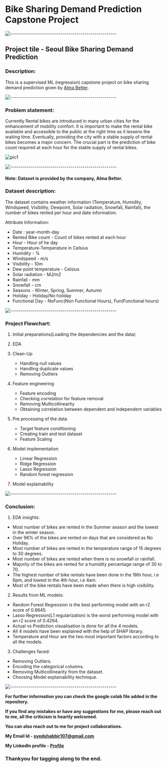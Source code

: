 # Bike Sharing Demand Prediction Capstone Project

![-----------------------------------------------------](https://raw.githubusercontent.com/andreasbm/readme/master/assets/lines/rainbow.png)

## Project tile - Seoul Bike Sharing Demand Prediction

### <b>Description:</b> 
This is a supervised ML (regression) capstone project on bike sharing demand prediction given by [Alma Better](https://www.almabetter.com/).

![-----------------------------------------------------](https://raw.githubusercontent.com/andreasbm/readme/master/assets/lines/rainbow.png)

### <b>Problem statement:</b>
Currently Rental bikes are introduced in many urban cities for the enhancement of mobility comfort. It is important to make the rental bike available and accessible to the public at the right time as it lessens the waiting time. Eventually, providing the city with a stable supply of rental bikes becomes a major concern. The crucial part is the prediction of bike count required at each hour for the stable supply of rental bikes.

![pic1](https://user-images.githubusercontent.com/85065799/200127764-29477a72-21b9-4bc8-97cd-6bb650395442.jpg)

![-----------------------------------------------------](https://raw.githubusercontent.com/andreasbm/readme/master/assets/lines/rainbow.png)

#### <b>Note:</b> Dataset is provided by the company, Alma Better.

### <b>Dataset description:</b> 
The dataset contains weather information (Temperature, Humidity, Windspeed, Visibility, Dewpoint, Solar radiation, Snowfall, Rainfall), the number of bikes rented per hour and date information.

Attribute Information:
* Date : year-month-day
* Rented Bike count - Count of bikes rented at each hour
* Hour - Hour of he day
* Temperature-Temperature in Celsius
* Humidity - %
* Windspeed - m/s
* Visibility - 10m
* Dew point temperature - Celsius
* Solar radiation - MJ/m2
* Rainfall - mm
* Snowfall - cm
* Seasons - Winter, Spring, Summer, Autumn
* Holiday - Holiday/No holiday
* Functional Day - NoFunc(Non Functional Hours), Fun(Functional hours)

![-----------------------------------------------------](https://raw.githubusercontent.com/andreasbm/readme/master/assets/lines/rainbow.png)

### <b>Project Flowchart:</b>
1. Initial preparations(Loading the dependencies and the data)

2. EDA 

3. Clean-Up
     * Handling null values
     * Handling duplicate values
     * Removing Outliers

4. Feature engineering
     * Feature encoding
     * Checking correlation for feature removal
     * Removing Multicollinearity
     * Obtaining correlation between dependent and independent variables
     
5. Pre processing of the data
     * Target feature conditioning
     * Creating train and test dataset
     * Feature Scaling
    
6. Model implementation 
     * Linear Regression
     * Ridge Regression
     * Lasso Regression
     * Random forest regression

7. Model explainability

![-----------------------------------------------------](https://raw.githubusercontent.com/andreasbm/readme/master/assets/lines/rainbow.png)

### <b>Conclusion:</b>

1. EDA insights:

  * Most number of bikes are rented in the Summer season and the lowest in the winter season.
  * Over 96% of the bikes are rented on days that are considered as No Holiday.
  * Most number of bikes are rented in the temperature range of 15 degrees to 30 degrees.
  * Most number of bikes are rented when there is no snowfall or rainfall.
  * Majority of the bikes are rented for a humidity percentage range of 30 to 70.
  * The highest number of bike rentals have been done in the 18th hour, i.e 6pm, and lowest in the 4th hour, i.e 4am.
  * Most of the bike rentals have been made when there is high visibility.

2. Results from ML models:

  * Random Forest Regression is the best performing model with an r2 score of 0.6645.
  * Lasso Regression(L1 regularization) is the worst performing model with an r2 score of 0.4264.
  * Actual vs Prediction visualisation is done for all the 4 models.
  * All 4 models have been explained with the help of SHAP library.
  * Temperature and Hour are the two most important factors according to all the models.

3. Challenges faced:

  * Removing Outliers.
  * Encoding the categorical columns.
  * Removing Multicollinearity from the dataset.
  * Choosing Model explainability technique.

![-----------------------------------------------------](https://raw.githubusercontent.com/andreasbm/readme/master/assets/lines/rainbow.png)

<b> For further information you can check the google colab file added in the repository. 

If you find any mistakes or have any suggestions for me, please reach out to me, all the criticism is heartly welcomed.

You can also reach out to me for project collaborations.

My Email Id - <u>syedshabbir107@gmail.com</u>

My LinkedIn profile - [Profile](https://www.linkedin.com/in/syed-adnan-s-2b899b228/)</b>

### Thankyou for tagging along to the end.
